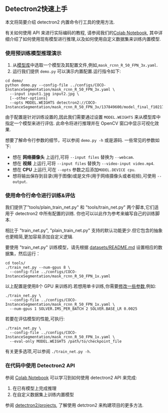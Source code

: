 ## Detectron2快速上手

本文将简要介绍 detectron2 内置命令行工具的使用方法.

有关如何使用 API 来进行实际编码的教程,
请参阅我们的[Colab Notebook](https://colab.research.google.com/drive/16jcaJoc6bCFAQ96jDe2HwtXj7BMD_-m5),
其中详细介绍了如何使用现有模型进行推理,以及如何使用自定义数据集来训练内置模型.


### 使用预训练模型推理演示

1. 从[模型库](MODEL_ZOO.md)中选取一个模型及其配置文件,例如,`mask_rcnn_R_50_FPN_3x.yaml`.
2. 运行我们提供 `demo.py` 可以演示内置配置.运行指令如下:
```shell
cd demo/
python demo.py --config-file ../configs/COCO-InstanceSegmentation/mask_rcnn_R_50_FPN_3x.yaml \
  --input input1.jpg input2.jpg \
  [--other-options]
  --opts MODEL.WEIGHTS detectron2://COCO-InstanceSegmentation/mask_rcnn_R_50_FPN_3x/137849600/model_final_f10217.pkl
```
由于配置是针对训练设置的,因此我们需要通过设置 `MODEL.WEIGHTS` 来从模型库中指定一个模型来进行评估.
此命令将进行推理并在 OpenCV 窗口中显示可视化效果.

想要了解命令行参数的细节，可以参阅 `demo.py -h` 或是源码. 一些常见的参数如下:
* 想在 __网络摄像头__ 上运行,可将 `--input files` 替换为 `--webcam`.
* 想在 __视频__ 上运行,可将 `--input files` 替换为 `--video-input video.mp4`.
* 想在 __CPU__ 上运行,可在 `--opts` 参数之后添加`MODEL.DEVICE cpu`.
* 想将输出保存到目录(用于图像)或是文件(用于网络摄像头或者视频),可使用 `--output`.


### 使用命令行命令进行训练&评估

我们提供了"tools/plain_train_net.py" 和 "tools/train_net.py" 两个脚本,它们适用于 detectron2 中所有配置的训练.
你也可以以此作为参考来编写自己的训练脚本.

相比于 "train_net.py", "plain_train_net.py" 支持的默认功能更少.但它包含的抽象也更精简,更加容易添加自定义逻辑.

要使用 "train_net.py" 训练模型，请先根据 [datasets/README.md](./datasets/README.md) 设置相应的数据集，然后运行：
```shell
cd tools/
./train_net.py --num-gpus 8 \
  --config-file ../configs/COCO-InstanceSegmentation/mask_rcnn_R_50_FPN_1x.yaml
```

以上配置是使用8个 GPU 来训练的.若想用单卡训练,你需要[修改一些参数](https://arxiv.org/abs/1706.02677),例如:
```shell
./train_net.py \
  --config-file ../configs/COCO-InstanceSegmentation/mask_rcnn_R_50_FPN_1x.yaml \
  --num-gpus 1 SOLVER.IMS_PER_BATCH 2 SOLVER.BASE_LR 0.0025
```

若要在评估模型的性能,可执行:
```shell
./train_net.py \
  --config-file ../configs/COCO-InstanceSegmentation/mask_rcnn_R_50_FPN_1x.yaml \
  --eval-only MODEL.WEIGHTS /path/to/checkpoint_file
```
有关更多选项,可以参阅 `./train_net.py -h`.

### 在代码中使用 Detectron2 API

参阅 [Colab Notebook](https://colab.research.google.com/drive/16jcaJoc6bCFAQ96jDe2HwtXj7BMD_-m5)
可以学习到如何使用 detectron2 API 来完成:
1. 在已有模型上完成推理
2. 在自定义数据集上训练内置模型

参阅 [detectron2/projects](https://github.com/facebookresearch/detectron2/tree/main/projects),
了解使用 detctron2 来构建项目的更多方法.


